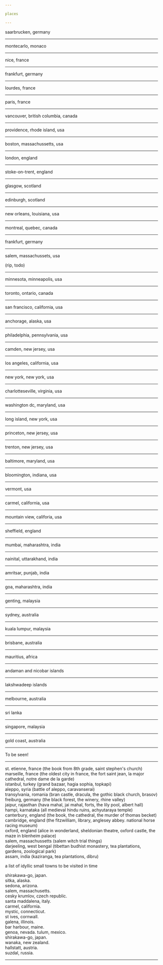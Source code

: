 ```yaml
---

places 

---
```


saarbrucken, germany

---

montecarlo, monaco

---

nice, france

---

frankfurt, germany

---

lourdes, france

---

paris, france

---

vancouver, british columbia, canada

---

providence, rhode island, usa

---

boston, massachussetts, usa

---

london, england

---

stoke-on-trent, england

---

glasgow, scotland

---

edinburgh, scotland

---

new orleans, louisiana, usa

---

montreal, quebec, canada

---

frankfurt, germany

---

salem, massachussets, usa

(rip, todo)

---

minnesota, minneapolis, usa

---

toronto, ontario, canada

---

san francisco, california, usa

---

anchorage, alaska, usa

---

philadelphia, pennsylvania, usa

---

camden, new jersey, usa

---

los angeles, california, usa

---

new york, new york, usa

---

charlotteseville, virginia, usa

---

washington dc, maryland, usa

---

long island, new york, usa

---

princeton, new jersey, usa

---

trenton, new jersey, usa

---

baltimore, maryland, usa

---

bloomington, indiana, usa

---

vermont, usa

---

carmel, california, usa

---

mountain view, califoria, usa

---

sheffield, england

---

mumbai, maharashtra, india

---

nainital, uttarakhand, india

---

amritsar, punjab, india

---

goa, maharashtra, india

---

genting, malaysia

---

sydney, australia

---

kuala lumpur, malaysia

---

brisbane, australia 

---

mauritius, africa

---

andaman and nicobar islands

---

lakshwadeep islands

---

melbourne, australia

---

sri lanka

---

singapore, malaysia

---

gold coast, australia

---

To be seen!

---

st. etienne, france (the book from 8th grade, saint stephen's church)  
marseille, france (the oldest city in france, the fort saint jean, la major cathedral, notre dame de la garde)  
istanbul, turkey (grand bazaar, hagia sophia, topkapi)  
aleppo, syria (battle of aleppo, caravanserai)  
transylvania, romania (bran castle, dracula, the gothic black church, brasov)    
freiburg, germany (the black forest, the winery, rhine valley)  
jaipur, rajasthan (hava mahal, jai mahal, forts, the lily pool, albert hall)  
hampi, karnataka (all medieval hindu ruins, achyutaraya temple)  
canterbury, england (the book, the cathedral, the murder of thomas becket)  
cambridge, england (the fitzwilliam, library, anglesey abbey. national horse racing museum)  
oxford, england (alice in wonderland, sheldonian theatre, oxford castle, the maze in blenheim palace)  
salem, massachussetts (salem witch trial things)  
darjeeling, west bengal (tibettan budhist monastery, tea plantations, gardens, zoological park)  
assam, india (kaziranga, tea plantations, dibru)  

a list of idyllic small towns to be visited in time  


shirakawa-go, japan.  
sitka, alaska.  
sedona, arizona.  
salem, massachusetts.  
cesky krumlov, czech republic.  
santa maddalena, italy.   
carmel, california.  
mystic, connecticut.  
st ives, cornwall.  
galena, illinois.  
bar harbour, maine.  
genoa, nevada. 
tulum, mexico.   
shirakawa-go, japan.  
wanaka, new zealand.  
hallstatt, austria.  
suzdal, russia.  
 
---
